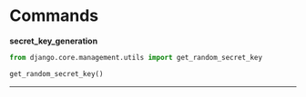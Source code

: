 # Commands

**secret_key_generation**  

```python
from django.core.management.utils import get_random_secret_key

get_random_secret_key()
```

---
